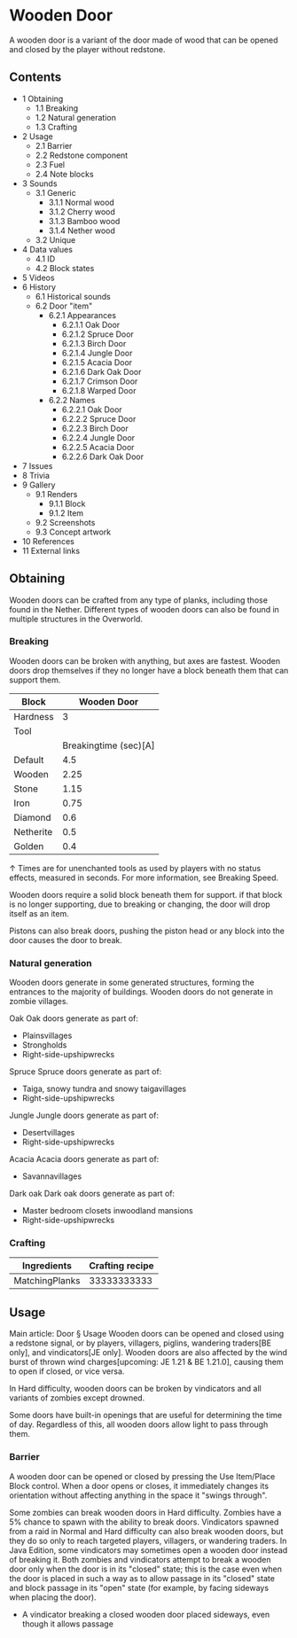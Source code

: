 # Wooden Door
A wooden door is a variant of the door made of wood that can be opened and closed by the player without redstone.

## Contents
- 1 Obtaining
	- 1.1 Breaking
	- 1.2 Natural generation
	- 1.3 Crafting
- 2 Usage
	- 2.1 Barrier
	- 2.2 Redstone component
	- 2.3 Fuel
	- 2.4 Note blocks
- 3 Sounds
	- 3.1 Generic
		- 3.1.1 Normal wood
		- 3.1.2 Cherry wood
		- 3.1.3 Bamboo wood
		- 3.1.4 Nether wood
	- 3.2 Unique
- 4 Data values
	- 4.1 ID
	- 4.2 Block states
- 5 Videos
- 6 History
	- 6.1 Historical sounds
	- 6.2 Door "item"
		- 6.2.1 Appearances
			- 6.2.1.1 Oak Door
			- 6.2.1.2 Spruce Door
			- 6.2.1.3 Birch Door
			- 6.2.1.4 Jungle Door
			- 6.2.1.5 Acacia Door
			- 6.2.1.6 Dark Oak Door
			- 6.2.1.7 Crimson Door
			- 6.2.1.8 Warped Door
		- 6.2.2 Names
			- 6.2.2.1 Oak Door
			- 6.2.2.2 Spruce Door
			- 6.2.2.3 Birch Door
			- 6.2.2.4 Jungle Door
			- 6.2.2.5 Acacia Door
			- 6.2.2.6 Dark Oak Door
- 7 Issues
- 8 Trivia
- 9 Gallery
	- 9.1 Renders
		- 9.1.1 Block
		- 9.1.2 Item
	- 9.2 Screenshots
	- 9.3 Concept artwork
- 10 References
- 11 External links

## Obtaining
Wooden doors can be crafted from any type of planks, including those found in the Nether. Different types of wooden doors can also be found in multiple structures in the Overworld.

### Breaking
Wooden doors can be broken with anything, but axes are fastest. Wooden doors drop themselves if they no longer have a block beneath them that can support them.

| Block     | Wooden Door           |
|-----------|-----------------------|
| Hardness  | 3                     |
| Tool      |                       |
|           | Breakingtime (sec)[A] |
| Default   | 4.5                   |
| Wooden    | 2.25                  |
| Stone     | 1.15                  |
| Iron      | 0.75                  |
| Diamond   | 0.6                   |
| Netherite | 0.5                   |
| Golden    | 0.4                   |


↑ Times are for unenchanted tools as used by players with no status effects, measured in seconds. For more information, see Breaking Speed.


Wooden doors require a solid block beneath them for support. if that block is no longer supporting, due to breaking or changing, the door will drop itself as an item.

Pistons can also break doors, pushing the piston head or any block into the door causes the door to break.

### Natural generation
Wooden doors generate in some generated structures, forming the entrances to the majority of buildings. Wooden doors do not generate in zombie villages.

Oak
Oak doors generate as part of:

- Plainsvillages
- Strongholds
- Right-side-upshipwrecks

Spruce
Spruce doors generate as part of:

- Taiga, snowy tundra and snowy taigavillages
- Right-side-upshipwrecks

Jungle
Jungle doors generate as part of:

- Desertvillages
- Right-side-upshipwrecks

Acacia
Acacia doors generate as part of:

- Savannavillages

Dark oak
Dark oak doors generate as part of:

- Master bedroom closets inwoodland mansions
- Right-side-upshipwrecks


### Crafting
| Ingredients    | Crafting recipe |
|----------------|-----------------|
| MatchingPlanks | 33333333333     |

## Usage
Main article: Door § Usage
Wooden doors can be opened and closed using a redstone signal, or by players, villagers, piglins, wandering traders‌[BE  only], and vindicators‌[JE  only]. Wooden doors are also affected by the wind burst of thrown wind charges‌[upcoming: JE 1.21 & BE 1.21.0], causing them to open if closed, or vice versa.

In Hard difficulty, wooden doors can be broken by vindicators and all variants of zombies except drowned.

Some doors have built-in openings that are useful for determining the time of day. Regardless of this, all wooden doors allow light to pass through them.

### Barrier
A wooden door can be opened or closed by pressing the Use Item/Place Block control. When a door opens or closes, it immediately changes its orientation without affecting anything in the space it "swings through".

Some zombies can break wooden doors in Hard difficulty. Zombies have a 5% chance to spawn with the ability to break doors. Vindicators spawned from a raid in Normal and Hard difficulty can also break wooden doors, but they do so only to reach targeted players, villagers, or wandering traders. In Java Edition, some vindicators may sometimes open a wooden door instead of breaking it. Both zombies and vindicators attempt to break a wooden door only when the door is in its "closed" state; this is the case even when the door is placed in such a way as to allow passage in its "closed" state and block passage in its "open" state (for example, by facing sideways when placing the door).

- A vindicator breaking a closed wooden door placed sideways, even though it allows passage

